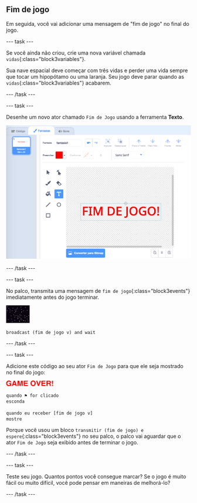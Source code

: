 ## Fim de jogo

Em seguida, você vai adicionar uma mensagem de "fim de jogo" no final do jogo.

--- task ---

Se você ainda não criou, crie uma nova variável chamada `vidas`{:class="block3variables"}.

Sua nave espacial deve começar com três vidas e perder uma vida sempre que tocar um hipopótamo ou uma laranja. Seu jogo deve parar quando as `vidas`{:class="block3variables"} acabarem.

--- /task ---

--- task ---

Desenhe um novo ator chamado `Fim de Jogo` usando a ferramenta **Texto**.

![captura de tela](images/invaders-game-over.png)

--- /task ---

--- task ---

No palco, transmita uma mensagem de `fim de jogo`{:class="block3events"} imediatamente antes do jogo terminar.

![ator Fim de Jogo](images/stage-sprite.png)

```blocks3
broadcast (fim de jogo v) and wait
```

--- /task ---

--- task ---

Adicione este código ao seu ator `Fim de Jogo` para que ele seja mostrado no final do jogo:

![ator Fim de Jogo](images/gameover-sprite.png)

```blocks3
quando ⚑ for clicado
esconda

quando eu receber [fim de jogo v]
mostre
```

Porque você usou um bloco `transmitir (fim de jogo) e espere`{:class="block3events"} no seu palco, o palco vai aguardar que o ator `Fim de Jogo` seja exibido antes de terminar o jogo.

--- /task ---

--- task ---

Teste seu jogo. Quantos pontos você consegue marcar? Se o jogo é muito fácil ou muito difícil, você pode pensar em maneiras de melhorá-lo?

--- /task ---